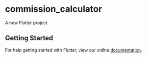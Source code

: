 # commission_calculator

A new Flutter project.

## Getting Started

For help getting started with Flutter, view our online
[documentation](https://flutter.io/).
